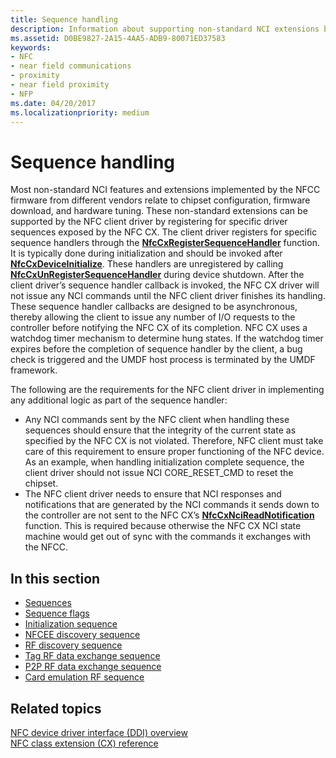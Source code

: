 ```yaml
---
title: Sequence handling
description: Information about supporting non-standard NCI extensions by registering specific driver sequences exposed by the NFC CX.
ms.assetid: D0BE9827-2A15-4AA5-ADB9-80071ED37583
keywords:
- NFC
- near field communications
- proximity
- near field proximity
- NFP
ms.date: 04/20/2017
ms.localizationpriority: medium
---
```


# Sequence handling


Most non-standard NCI features and extensions implemented by the NFCC firmware from different vendors relate to chipset configuration, firmware download, and hardware tuning. These non-standard extensions can be supported by the NFC client driver by registering for specific driver sequences exposed by the NFC CX. The client driver registers for specific sequence handlers through the [**NfcCxRegisterSequenceHandler**](https://docs.microsoft.com/windows-hardware/drivers/ddi/nfccx/nf-nfccx-nfccxregistersequencehandler) function. It is typically done during initialization and should be invoked after [**NfcCxDeviceInitialize**](https://docs.microsoft.com/windows-hardware/drivers/ddi/nfccx/nf-nfccx-nfccxdeviceinitialize). These handlers are unregistered by calling [**NfcCxUnRegisterSequenceHandler**](https://docs.microsoft.com/windows-hardware/drivers/ddi/nfccx/nf-nfccx-nfccxunregistersequencehandler) during device shutdown. After the client driver’s sequence handler callback is invoked, the NFC CX driver will not issue any NCI commands until the NFC client driver finishes its handling. These sequence handler callbacks are designed to be asynchronous, thereby allowing the client to issue any number of I/O requests to the controller before notifying the NFC CX of its completion. NFC CX uses a watchdog timer mechanism to determine hung states. If the watchdog timer expires before the completion of sequence handler by the client, a bug check is triggered and the UMDF host process is terminated by the UMDF framework.

The following are the requirements for the NFC client driver in implementing any additional logic as part of the sequence handler:

-   Any NCI commands sent by the NFC client when handling these sequences should ensure that the integrity of the current state as specified by the NFC CX is not violated. Therefore, NFC client must take care of this requirement to ensure proper functioning of the NFC device. As an example, when handling initialization complete sequence, the client driver should not issue NCI CORE\_RESET\_CMD to reset the chipset.
-   The NFC client driver needs to ensure that NCI responses and notifications that are generated by the NCI commands it sends down to the controller are not sent to the NFC CX’s [**NfcCxNciReadNotification**](https://docs.microsoft.com/windows-hardware/drivers/ddi/nfccx/nf-nfccx-nfccxncireadnotification) function. This is required because otherwise the NFC CX NCI state machine would get out of sync with the commands it exchanges with the NFCC.

## In this section


-   [Sequences](sequences.md)
-   [Sequence flags](sequence-flags.md)
-   [Initialization sequence](initialization-sequence.md)
-   [NFCEE discovery sequence](nfcee-discovery-sequence.md)
-   [RF discovery sequence](rf-discovery-sequence.md)
-   [Tag RF data exchange sequence](tag-rf-data-exchange-sequence.md)
-   [P2P RF data exchange sequence](p2p-rf-data-exchange-sequence.md)
-   [Card emulation RF sequence](card-emulation-rf-sequence.md)

 

 
## Related topics
[NFC device driver interface (DDI) overview](https://docs.microsoft.com/windows-hardware/drivers/ddi/index)  
[NFC class extension (CX) reference](https://docs.microsoft.com/windows-hardware/drivers/ddi/index)  
